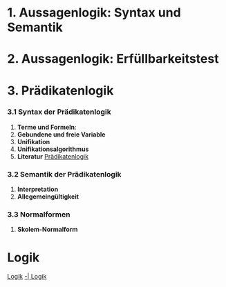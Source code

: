 # 1. Aussagenlogik: Syntax und Semantik
# 2. Aussagenlogik: Erfüllbarkeitstest
# 3. Prädikatenlogik
### 3.1 Syntax der Prädikatenlogik
1. **Terme und Formeln**:
2. **Gebundene und freie Variable**
3. **Unifikation**
4. **Unifikationsalgorithmus**
5. **Literatur**
[Prädikatenlogik](https://wenku.baidu.com/view/0bfc1e302b160b4e777fcf24.html)

### 3.2 Semantik der Prädikatenlogik
1. **Interpretation**
2. **Allegemeingültigkeit**

### 3.3 Normalformen
1. **Skolem-Normalform**

# Logik
[Logik](https://wenku.baidu.com/view/59e21590284ac850ad024253.html)
[-| Logik](https://wenku.baidu.com/view/7181e50e581b6bd97f19ea77.html)
